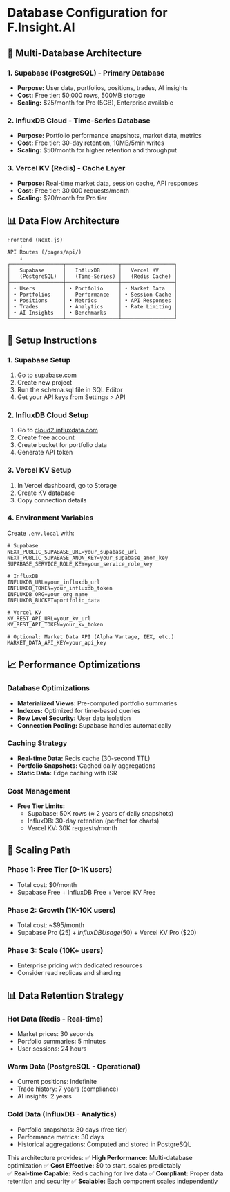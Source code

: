 # Database Configuration for F.Insight.AI

## 🎯 Multi-Database Architecture

### 1. **Supabase (PostgreSQL) - Primary Database**
- **Purpose:** User data, portfolios, positions, trades, AI insights
- **Cost:** Free tier: 50,000 rows, 500MB storage
- **Scaling:** $25/month for Pro (5GB), Enterprise available

### 2. **InfluxDB Cloud - Time-Series Database**
- **Purpose:** Portfolio performance snapshots, market data, metrics
- **Cost:** Free tier: 30-day retention, 10MB/5min writes
- **Scaling:** $50/month for higher retention and throughput

### 3. **Vercel KV (Redis) - Cache Layer**
- **Purpose:** Real-time market data, session cache, API responses
- **Cost:** Free tier: 30,000 requests/month
- **Scaling:** $20/month for Pro tier

## 📊 Data Flow Architecture

```
Frontend (Next.js)
    ↓
API Routes (/pages/api/)
    ↓
┌─────────────────┬─────────────────┬─────────────────┐
│   Supabase      │   InfluxDB      │   Vercel KV     │
│   (PostgreSQL)  │   (Time-Series) │   (Redis Cache) │
├─────────────────┼─────────────────┼─────────────────┤
│ • Users         │ • Portfolio     │ • Market Data   │
│ • Portfolios    │   Performance   │ • Session Cache │
│ • Positions     │ • Metrics       │ • API Responses │
│ • Trades        │ • Analytics     │ • Rate Limiting │
│ • AI Insights   │ • Benchmarks    │                 │
└─────────────────┴─────────────────┴─────────────────┘
```

## 🔧 Setup Instructions

### 1. Supabase Setup
1. Go to [supabase.com](https://supabase.com)
2. Create new project
3. Run the schema.sql file in SQL Editor
4. Get your API keys from Settings > API

### 2. InfluxDB Cloud Setup
1. Go to [cloud2.influxdata.com](https://cloud2.influxdata.com)
2. Create free account
3. Create bucket for portfolio data
4. Generate API token

### 3. Vercel KV Setup
1. In Vercel dashboard, go to Storage
2. Create KV database
3. Copy connection details

### 4. Environment Variables
Create `.env.local` with:

```env
# Supabase
NEXT_PUBLIC_SUPABASE_URL=your_supabase_url
NEXT_PUBLIC_SUPABASE_ANON_KEY=your_supabase_anon_key
SUPABASE_SERVICE_ROLE_KEY=your_service_role_key

# InfluxDB
INFLUXDB_URL=your_influxdb_url
INFLUXDB_TOKEN=your_influxdb_token
INFLUXDB_ORG=your_org_name
INFLUXDB_BUCKET=portfolio_data

# Vercel KV
KV_REST_API_URL=your_kv_url
KV_REST_API_TOKEN=your_kv_token

# Optional: Market Data API (Alpha Vantage, IEX, etc.)
MARKET_DATA_API_KEY=your_api_key
```

## 📈 Performance Optimizations

### Database Optimizations
- **Materialized Views:** Pre-computed portfolio summaries
- **Indexes:** Optimized for time-based queries
- **Row Level Security:** User data isolation
- **Connection Pooling:** Supabase handles automatically

### Caching Strategy
- **Real-time Data:** Redis cache (30-second TTL)
- **Portfolio Snapshots:** Cached daily aggregations
- **Static Data:** Edge caching with ISR

### Cost Management
- **Free Tier Limits:**
  - Supabase: 50K rows (≈ 2 years of daily snapshots)
  - InfluxDB: 30-day retention (perfect for charts)
  - Vercel KV: 30K requests/month

## 🚀 Scaling Path

### Phase 1: Free Tier (0-1K users)
- Total cost: $0/month
- Supabase Free + InfluxDB Free + Vercel KV Free

### Phase 2: Growth (1K-10K users)
- Total cost: ~$95/month
- Supabase Pro ($25) + InfluxDB Usage ($50) + Vercel KV Pro ($20)

### Phase 3: Scale (10K+ users)
- Enterprise pricing with dedicated resources
- Consider read replicas and sharding

## 📊 Data Retention Strategy

### Hot Data (Redis - Real-time)
- Market prices: 30 seconds
- Portfolio summaries: 5 minutes
- User sessions: 24 hours

### Warm Data (PostgreSQL - Operational)
- Current positions: Indefinite
- Trade history: 7 years (compliance)
- AI insights: 2 years

### Cold Data (InfluxDB - Analytics)
- Portfolio snapshots: 30 days (free tier)
- Performance metrics: 30 days
- Historical aggregations: Computed and stored in PostgreSQL

This architecture provides:
✅ **High Performance:** Multi-database optimization
✅ **Cost Effective:** $0 to start, scales predictably  
✅ **Real-time Capable:** Redis caching for live data
✅ **Compliant:** Proper data retention and security
✅ **Scalable:** Each component scales independently
